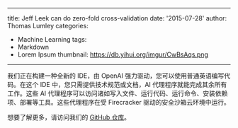 
---
title: Jeff Leek can do zero-fold cross-validation
date: '2015-07-28'
author: Thomas Lumley
categories:
  - Machine Learning
tags:
  - Markdown
  - Lorem Ipsum
thumbnail: https://db.yihui.org/imgur/CwBsAqs.png
---


我们正在构建一种全新的 IDE，由 OpenAI 强力驱动，您可以使用普通英语编写代码。在这个 IDE 中，您只需提供技术规范或文档，AI 代理程序就能完成其余所有工作。这些 AI 代理程序可以访问诸如写入文件、运行代码、运行命令、安装依赖项、部署等工具。这些代理程序在受 Firecracker 驱动的安全沙箱云环境中运行。

想要了解更多，请访问我们的 [GitHub 仓库](https://github.com/new-ai-company/ide)。